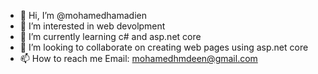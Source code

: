 - 👋 Hi, I’m @mohamedhamadien
- 👀 I’m interested in web devolpment 
- 🌱 I’m currently learning c# and asp.net core
- 💞️ I’m looking to collaborate on creating web pages using asp.net core
- 📫 How to reach me Email: mohamedhmdeen@gmail.com

<!---
mohamedhamadien/mohamedhamadien is a ✨ special ✨ repository because its `README.md` (this file) appears on your GitHub profile.
You can click the Preview link to take a look at your changes.
--->
